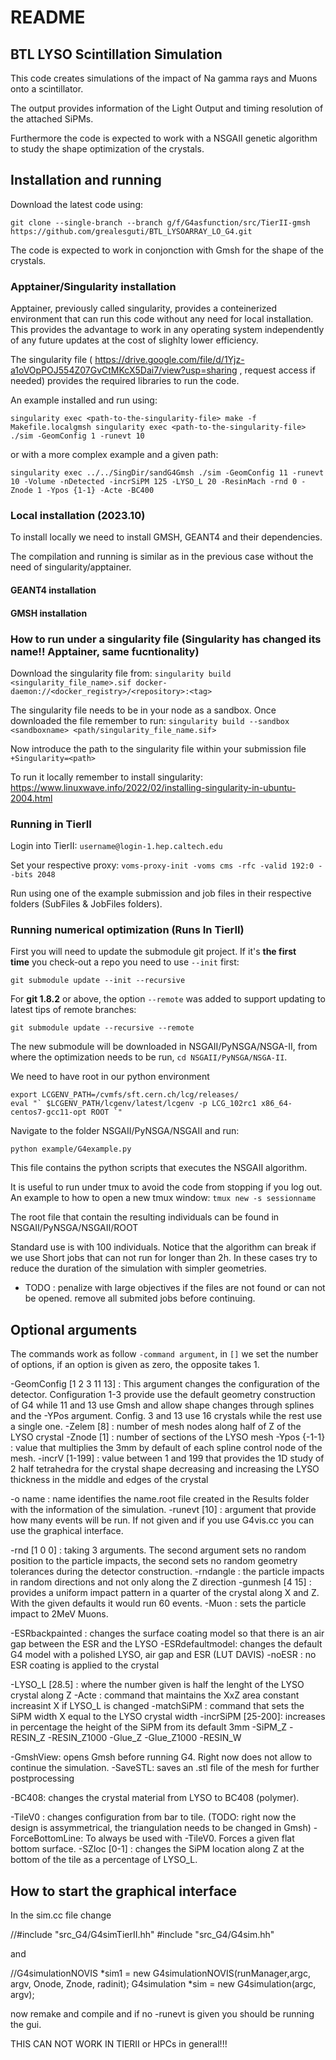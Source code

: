 # README

## BTL LYSO Scintillation Simulation

This code creates simulations of the impact of Na gamma rays and Muons onto a scintillator.

The output provides information of the Light Output and timing resolution of the attached SiPMs.

Furthermore the code is expected to work with a NSGAII genetic algorithm to study the shape optimization of the crystals.

## Installation and running

Download the latest code using:

`git clone --single-branch --branch g/f/G4asfunction/src/TierII-gmsh https://github.com/grealesguti/BTL_LYSOARRAY_LO_G4.git`

The code is expected to work in conjonction with Gmsh for the shape of the crystals.

### Apptainer/Singularity installation

Apptainer, previously called singularity, provides a conteinerized environment that can run this code without any need for local installation. This provides the advantage to work in any operating system independently of any future updates at the cost of slighlty lower efficiency.

The singularity file ( https://drive.google.com/file/d/1Yjz-a1oVOpPOJ554Z07GvCtMKcX5Dai7/view?usp=sharing , request access if needed) provides the required libraries to run the code.

An example installed and run using:

`
singularity exec <path-to-the-singularity-file> make -f Makefile.localgmsh
singularity exec <path-to-the-singularity-file> ./sim -GeomConfig 1 -runevt 10
`

or with a more complex example and a given path:

`singularity exec ../../SingDir/sandG4Gmsh ./sim -GeomConfig 11 -runevt 10 -Volume -nDetected -incrSiPM 125 -LYSO_L 20 -ResinMach -rnd 0 -Znode 1 -Ypos {1-1} -Acte -BC400`


### Local installation (2023.10)

To install locally we need to install GMSH, GEANT4 and their dependencies. 

The compilation and running is similar as in the previous case without the need of singularity/apptainer.


#### GEANT4 installation


#### GMSH installation



### How to run under a singularity file (Singularity has changed its name!! Apptainer, same fucntionality)

Download the singularity file from:
`singularity build <singularity_file_name>.sif docker-daemon://<docker_registry>/<repository>:<tag>`


The singularity file needs to be in your node as a sandbox. Once downloaded the file remember to run:
`singularity build --sandbox <sandboxname> <path/singularity_file_name.sif>`

Now introduce the path to the singularity file within your submission file
`+Singularity=<path>`

To run it locally remember to install singularity:
https://www.linuxwave.info/2022/02/installing-singularity-in-ubuntu-2004.html

### Running in TierII

Login into TierII: `username@login-1.hep.caltech.edu`

Set your respective proxy: `voms-proxy-init -voms cms -rfc -valid 192:0 --bits 2048`

Run using one of the example submission and job files in their respective folders (SubFiles & JobFiles folders).

### Running numerical optimization (Runs In TierII)

First you will need to update the submodule git project. If it's **the first time** you check-out a repo you need to use `--init` first:

```
git submodule update --init --recursive
```

For **git 1.8.2** or above, the option `--remote` was added to support updating to latest tips of remote branches:

```
git submodule update --recursive --remote
```

The new submodule will be downloaded in NSGAII/PyNSGA/NSGA-II, from where the optimization needs to be run, `cd NSGAII/PyNSGA/NSGA-II`.

We need to have root in our python environment
```
export LCGENV_PATH=/cvmfs/sft.cern.ch/lcg/releases/
eval "` $LCGENV_PATH/lcgenv/latest/lcgenv -p LCG_102rc1 x86_64-centos7-gcc11-opt ROOT `"
```
Navigate to the folder NSGAII/PyNSGA/NSGAII and run:

`python example/G4example.py`

This file contains the python scripts that executes the NSGAII algorithm.

It is useful to run under tmux to avoid the code from stopping if you log out. An example to how to open a new tmux window:
`tmux new -s sessionname`

The root file that contain the resulting individuals can be found in NSGAII/PyNSGA/NSGAII/ROOT

Standard use is with 100 individuals. Notice that the algorithm can break if we use Short jobs that can not run for longer than 2h. In these cases try to reduce the duration of the simulation with simpler geometries.
- TODO : penalize with large objectives if the files are not found or can not be opened. remove all submited jobs before continuing.

## Optional arguments

The commands work as follow `-command argument`, in `[]` we set the number of options, if an option is given as zero, the opposite takes 1.


-GeomConfig [1 2 3 11 13] : This argument changes the configuration of the detector. Configuration 1-3 provide use the default geometry construction of G4 while 11 and 13 use Gmsh and allow shape changes through splines and the -YPos argument. Config. 3 and 13 use 16 crystals while the rest use a single one.
-Zelem [8] : number of mesh nodes along half of Z of the LYSO crystal
-Znode [1] : number of sections of the LYSO mesh
-Ypos {-1-1} : value that multiplies the 3mm by default of each spline control node of the mesh.
-incrV [1-199] : value between 1 and 199 that provides the 1D study of 2 half tetrahedra for the crystal shape decreasing and increasing the LYSO thickness in the middle and edges of the crystal

-o name :  name identifies the name.root file created in the Results folder with the information of the simulation.
-runevt [10] : argument that provide how many events will be run. If not given and if you use G4vis.cc you can use the graphical interface.

-rnd [1 0 0] : taking 3 arguments. The second argument sets no random position to the particle impacts, the second sets no random geometry tolerances during the detector construction.
-rndangle : the particle impacts in random directions and not only along the Z direction
-gunmesh [4 15] : provides a uniform impact pattern in a quarter of the crystal along X and Z. With the given defaults it would run 60 events.
-Muon : sets the particle impact to 2MeV Muons.

-ESRbackpainted : changes the surface coating model so that there is an air gap between the ESR and the LYSO
-ESRdefaultmodel: changes the default G4 model with a polished LYSO, air gap and ESR (LUT DAVIS)
-noESR : no ESR coating is applied to the crystal

-LYSO_L [28.5] : where the number given is half the lenght of the LYSO crystal along Z
-Acte : command that maintains the XxZ area constant increasint X if LYSO_L is changed
-matchSiPM : command that sets the SiPM width X equal to the LYSO crystal width
-incrSiPM [25-200]: increases in percentage the height of the SiPM from its default 3mm 
-SiPM_Z
-RESIN_Z
-RESIN_Z1000
-Glue_Z
-Glue_Z1000
-RESIN_W

-GmshView: opens Gmsh before running G4. Right now does not allow to continue the simulation.
-SaveSTL: saves an .stl file of the mesh for further postprocessing

-BC408: changes the crystal material from LYSO to BC408 (polymer).

-TileV0 : changes configuration from bar to tile. (TODO: right now the design is assymmetrical, the triangulation needs to be changed in Gmsh)
-ForceBottomLine: To always be used with -TileV0. Forces a given flat bottom surface.
-SZloc [0-1] : changes the SiPM location along Z at the bottom of the tile as a percentage of LYSO_L.

## How to start the graphical interface

In the sim.cc file change 

//#include "src_G4/G4simTierII.hh"
#include "src_G4/G4sim.hh"

and 

//G4simulationNOVIS *sim1 = new G4simulationNOVIS(runManager,argc, argv, Onode, Znode, radinit);
G4simulation *sim = new G4simulation(argc, argv);

now remake and compile and if no -runevt is given you should be running the gui.

THIS CAN NOT WORK IN TIERII or HPCs in general!!!

